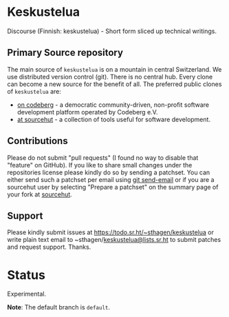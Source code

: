 # Keskustelua

Discourse (Finnish: keskustelua) - Short form sliced up technical writings.

## Primary Source repository

The main source of `keskustelua` is on a mountain in central Switzerland.
We use distributed version control (git).
There is no central hub.
Every clone can become a new source for the benefit of all.
The preferred public clones of `keskustelua` are:

* [on codeberg](https://codeberg.org/sthagen/keskustelua) - a democratic community-driven, non-profit software development platform operated by Codeberg e.V.
* [at sourcehut](https://git.sr.ht/~sthagen/keskustelua) - a collection of tools useful for software development.

## Contributions

Please do not submit "pull requests" (I found no way to disable that "feature" on GitHub).
If you like to share small changes under the repositories license please kindly do so by sending a patchset.
You can either send such a patchset per email using [git send-email](https://git-send-email.io) or
if you are a sourcehut user by selecting "Prepare a patchset" on the summary page of your fork at [sourcehut](https://git.sr.ht/).

## Support

Please kindly submit issues at https://todo.sr.ht/~sthagen/keskustelua or write plain text email to ~sthagen/keskustelua@lists.sr.ht to submit patches and request support. Thanks.

# Status

Experimental.

**Note**: The default branch is `default`.
